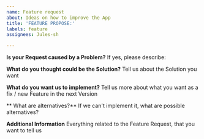 ```yaml
---
name: Feature request
about: Ideas on how to improve the App
title: 'FEATURE PROPOSE:'
labels: feature
assignees: Jules-sh

---
```


**Is your Request caused by a Problem?**
If yes, please describe:

**What do you thought could be the Solution?**
Tell us about the Solution you want

**What do you want us to implement?**
Tell us more about what you want as a fix / new Feature in the next Version

** What are alternatives?**
If we can't implement it, what are possible alternatives?

**Additional Information**
Everything related to the Feature Request, that you want to tell us
